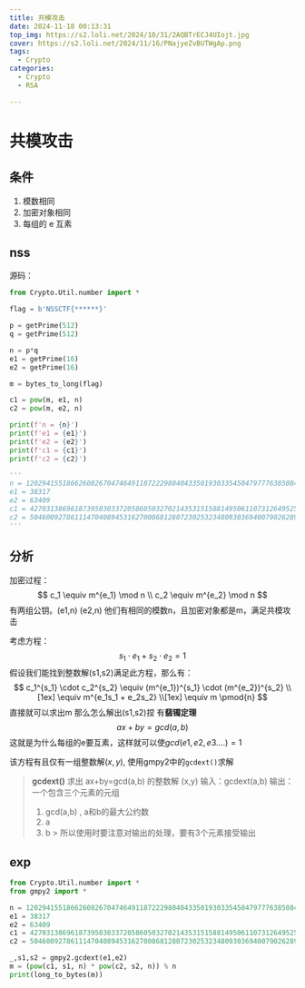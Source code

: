 ```yaml
---
title: 共模攻击
date: 2024-11-18 00:13:31
top_img: https://s2.loli.net/2024/10/31/2AQBTrECJ4UIojt.jpg
cover: https://s2.loli.net/2024/11/16/PNajyeZvBUTWgAp.png
tags:
  - Crypto
categories:
  - Crypto
  - RSA

---
```

# 共模攻击
## 条件
1. 模数相同
2. 加密对象相同
3. 每组的 e 互素

## nss
源码：
```python
from Crypto.Util.number import *

flag = b'NSSCTF{******}'

p = getPrime(512)
q = getPrime(512)

n = p*q
e1 = getPrime(16)
e2 = getPrime(16)

m = bytes_to_long(flag)

c1 = pow(m, e1, n)
c2 = pow(m, e2, n)

print(f'n = {n}')
print(f'e1 = {e1}')
print(f'e2 = {e2}')
print(f'c1 = {c1}')
print(f'c2 = {c2}')

'''
n = 120294155186626082670474649118722298040433501930335450479777638508444129059776534554344361441717048531505985491664356283524886091709370969857047470362547600390987665105196367975719516115980157839088766927450099353377496192206005171597109864609567336679138620134544004766539483664270351472198486955623315909571
e1 = 38317
e2 = 63409
c1 = 42703138696187395030337205860503270214353151588149506110731264952595193757235229215067638858431493587093612397165407221394174690263691095324298012134779703041752810028935711214038835584823385108771901216441784673199846041109074467177891680923593206326788523158180637665813642688824593788192044139055552031622
c2 = 50460092786111470408945316270086812807230253234809303694007902628924057713984397041141665125615735752600114964852157684904429928771531639899496987905067366415806771003121954852465731110629459725994454904159277228514337278105207721011579794604761255522391446534458815389983562890631994726687526070228315925638
'''
```

## 分析
加密过程：
$$
c_1 \equiv m^{e_1} \mod n \\
c_2 \equiv m^{e_2} \mod n
$$
有两组公钥。(e1,n) (e2,n)
他们有相同的模数n，且加密对象都是m，满足共模攻击

考虑方程：
$$
s_1 \cdot e_1 + s_2 \cdot e_2 = 1
$$
假设我们能找到整数解(s1,s2)满足此方程，那么有：
$$
c_1^{s_1} \cdot c_2^{s_2} \equiv (m^{e_1})^{s_1} \cdot (m^{e_2})^{s_2} \\[1ex]
\equiv m^{e_1s_1 + e_2s_2} \\[1ex]
\equiv m \pmod{n}
$$
直接就可以求出m
那么怎么解出(s1,s2)捏
有**翡镯定理**
$$
ax + by = gcd(a,b)
$$
这就是为什么每组的e要互素，这样就可以使$gcd(e1,e2,e3....)=1$

该方程有且仅有一组整数解$(x,y)$, 使用gmpy2中的```gcdext()```求解

> **gcdext()**
求出 ax+by=gcd(a,b) 的整数解 (x,y)
输入：gcdext(a,b)
输出：一个包含三个元素的元组
> 1. gcd(a,b) , a和b的最大公约数
> 2. a
> 3. b
     > 所以使用时要注意对输出的处理，要有3个元素接受输出

## exp
```python
from Crypto.Util.number import *
from gmpy2 import *

n = 120294155186626082670474649118722298040433501930335450479777638508444129059776534554344361441717048531505985491664356283524886091709370969857047470362547600390987665105196367975719516115980157839088766927450099353377496192206005171597109864609567336679138620134544004766539483664270351472198486955623315909571
e1 = 38317
e2 = 63409
c1 = 42703138696187395030337205860503270214353151588149506110731264952595193757235229215067638858431493587093612397165407221394174690263691095324298012134779703041752810028935711214038835584823385108771901216441784673199846041109074467177891680923593206326788523158180637665813642688824593788192044139055552031622
c2 = 50460092786111470408945316270086812807230253234809303694007902628924057713984397041141665125615735752600114964852157684904429928771531639899496987905067366415806771003121954852465731110629459725994454904159277228514337278105207721011579794604761255522391446534458815389983562890631994726687526070228315925638

_,s1,s2 = gmpy2.gcdext(e1,e2)
m = (pow(c1, s1, n) * pow(c2, s2, n)) % n
print(long_to_bytes(m))
```